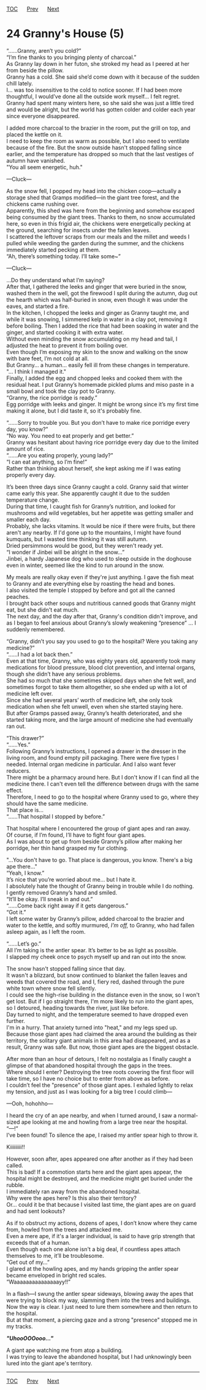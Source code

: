 [TOC](../readme.md)&nbsp;&nbsp;&nbsp;&nbsp;&nbsp;&nbsp;[Prev](section_0023.md)&nbsp;&nbsp;&nbsp;&nbsp;&nbsp;&nbsp;[Next](section_0025.md)



# 24 Granny's House (5)

“……Granny, aren’t you cold?”  
“I’m fine thanks to you bringing plenty of charcoal.”  
As Granny lay down in her futon, she stroked my head as I peered at her
from beside the pillow.  
Granny has a cold. She said she’d come down with it because of the
sudden chill lately.  
I… was too insensitive to the cold to notice sooner. If I had been more
thoughtful, I would’ve done all the outside work myself… I felt
regret.  
Granny had spent many winters here, so she said she was just a little
tired and would be alright, but the world has gotten colder and colder
each year since everyone disappeared.  
  
I added more charcoal to the brazier in the room, put the grill on top,
and placed the kettle on it.  
I need to keep the room as warm as possible, but I also need to
ventilate because of the fire. But the snow outside hasn't stopped
falling since earlier, and the temperature has dropped so much that the
last vestiges of autumn have vanished.  
"You all seem energetic, huh."  
  
—Cluck—  
  
As the snow fell, I popped my head into the chicken coop—actually a
storage shed that Gramps modified—in the giant tree forest, and the
chickens came rushing over.  
Apparently, this shed was here from the beginning and somehow escaped
being consumed by the giant trees. Thanks to them, no snow accumulated
here, so even in this frigid air, the chickens were energetically
pecking at the ground, searching for insects under the fallen leaves.  
I scattered the leftover scraps from our meals and the millet and weeds
I pulled while weeding the garden during the summer, and the chickens
immediately started pecking at them.  
“Ah, there’s something today. I’ll take some~”  
  
—Cluck—  
  
…Do they understand what I’m saying?  
After that, I gathered the leeks and ginger that were buried in the
snow, washed them in the well, got the firewood I split during the
autumn, dug out the hearth which was half-buried in snow, even though it
was under the eaves, and started a fire.  
In the kitchen, I chopped the leeks and ginger as Granny taught me, and
while it was snowing, I simmered kelp in water in a clay pot, removing
it before boiling. Then I added the rice that had been soaking in water
and the ginger, and started cooking it with extra water.  
Without even minding the snow accumulating on my head and tail, I
adjusted the heat to prevent it from boiling over.  
Even though I’m exposing my skin to the snow and walking on the snow
with bare feet, I’m not cold at all.  
But Granny… a human… easily fell ill from these changes in
temperature.  
"... I think I managed it."  
Finally, I added the egg and chopped leeks and cooked them with the
residual heat. I put Granny’s homemade pickled plums and miso paste in a
small bowl and took the clay pot to Granny.  
“Granny, the rice porridge is ready.”  
Egg porridge with leeks and ginger. It might be wrong since it’s my
first time making it alone, but I did taste it, so it's probably fine.  
  
“……Sorry to trouble you. But you don’t have to make rice porridge every
day, you know?”  
“No way. You need to eat properly and get better.”  
Granny was hesitant about having rice porridge every day due to the
limited amount of rice.  
“……Are you eating properly, young lady?”  
“I can eat anything, so I’m fine!”  
Rather than thinking about herself, she kept asking me if I was eating
properly every day.  
  
It’s been three days since Granny caught a cold. Granny said that winter
came early this year. She apparently caught it due to the sudden
temperature change.  
During that time, I caught fish for Granny’s nutrition, and looked for
mushrooms and wild vegetables, but her appetite was getting smaller and
smaller each day.  
Probably, she lacks vitamins. It would be nice if there were fruits, but
there aren't any nearby. If I'd gone up to the mountains, I might have
found kumquats, but I wasted time thinking it was still autumn.  
Dried persimmons would be good, but they weren't ready yet.  
“I wonder if Jinbei will be alright in the snow…”  
Jinbei, a hardy Japanese dog who used to sleep outside in the doghouse
even in winter, seemed like the kind to run around in the snow.  
  
My meals are really okay even if they're just anything. I gave the fish
meat to Granny and ate everything else by roasting the head and bones.  
I also visited the temple I stopped by before and got all the canned
peaches.  
I brought back other soups and nutritious canned goods that Granny might
eat, but she didn't eat much.  
The next day, and the day after that, Granny's condition didn't improve,
and as I began to feel anxious about Granny’s slowly weakening
“presence” … I suddenly remembered.  
  
“Granny, didn’t you say you used to go to the hospital? Were you taking
any medicine?”  
“……I had a lot back then.”  
Even at that time, Granny, who was eighty years old, apparently took
many medications for blood pressure, blood clot prevention, and internal
organs, though she didn’t have any serious problems.  
She had so much that she sometimes skipped days when she felt well, and
sometimes forgot to take them altogether, so she ended up with a lot of
medicine left over.  
Since she had several years’ worth of medicine left, she only took
medication when she felt unwell, even when she started staying here.  
But after Gramps passed away, Granny’s health deteriorated, and she
started taking more, and the large amount of medicine she had eventually
ran out.  
  
“This drawer?”  
“……Yes.”  
Following Granny’s instructions, I opened a drawer in the dresser in the
living room, and found empty pill packaging. There were five types I
needed. Internal organ medicine in particular. And I also want fever
reducers.  
There might be a pharmacy around here. But I don't know if I can find
all the medicine there. I can't even tell the difference between drugs
with the same effect.  
Therefore, I need to go to the hospital where Granny used to go, where
they should have the same medicine.  
That place is…  
“……That hospital I stopped by before.”  
  
That hospital where I encountered the group of giant apes and ran
away.  
Of course, if I’m found, I’ll have to fight four giant apes.  
As I was about to get up from beside Granny’s pillow after making her
porridge, her thin hand grasped my fur clothing.  
  
"...You don't have to go. That place is dangerous, you know. There's a
big ape there..."  
“Yeah, I know.”  
It’s nice that you’re worried about me… but I hate it.  
I absolutely hate the thought of Granny being in trouble while I do
nothing.  
I gently removed Granny’s hand and smiled.  
“It’ll be okay. I’ll sneak in and out.”  
“……Come back right away if it gets dangerous.”  
“Got it.”  
I left some water by Granny’s pillow, added charcoal to the brazier and
water to the kettle, and softly murmured, *I’m off,* to Granny, who had
fallen asleep again, as I left the room.  
  
“……Let’s go.”  
All I’m taking is the antler spear. It’s better to be as light as
possible.  
I slapped my cheek once to psych myself up and ran out into the snow.  
  
The snow hasn't stopped falling since that day.  
It wasn't a blizzard, but snow continued to blanket the fallen leaves
and weeds that covered the road, and I, fiery red, dashed through the
pure white town where snow fell silently.  
I could see the high-rise building in the distance even in the snow, so
I won't get lost. But if I go straight there, I'm more likely to run
into the giant apes, so I detoured, heading towards the river, just like
before.  
Day turned to night, and the temperature seemed to have dropped even
further.  
I'm in a hurry. That anxiety turned into "heat," and my legs sped up.  
Because those giant apes had claimed the area around the building as
their territory, the solitary giant animals in this area had
disappeared, and as a result, Granny was safe. But now, those giant apes
are the biggest obstacle.  
  
After more than an hour of detours, I felt no nostalgia as I finally
caught a glimpse of that abandoned hospital through the gaps in the
trees.  
Where should I enter? Destroying the tree roots covering the first floor
will take time, so I have no choice but to enter from above as before.  
I couldn’t feel the "presence" of those giant apes. I exhaled lightly to
relax my tension, and just as I was looking for a big tree I could
climb―  
  
—Ooh, hohohho—  
  
I heard the cry of an ape nearby, and when I turned around, I saw a
normal-sized ape looking at me and howling from a large tree near the
hospital.  
“—!”  
I’ve been found! To silence the ape, I raised my antler spear high to
throw it.  
  
Kiiiiiiiii!!  
  
However, soon after, apes appeared one after another as if they had been
called.  
This is bad! If a commotion starts here and the giant apes appear, the
hospital might be destroyed, and the medicine might get buried under the
rubble.  
I immediately ran away from the abandoned hospital.  
Why were the apes here? Is this also their territory?  
Or… could it be that because I visited last time, the giant apes are on
guard and had sent lookouts?  
  
As if to obstruct my actions, dozens of apes, I don’t know where they
came from, howled from the trees and attacked me.  
Even a mere ape, if it's a larger individual, is said to have grip
strength that exceeds that of a human.  
Even though each one alone isn't a big deal, if countless apes attach
themselves to me, it’ll be troublesome.  
“Get out of my…”  
I glared at the howling apes, and my hands gripping the antler spear
became enveloped in bright red scales.  
“Waaaaaaaaaaaaaaayy!!”  
  
In a flash—I swung the antler spear sideways, blowing away the apes that
were trying to block my way, slamming them into the trees and
buildings.  
Now the way is clear. I just need to lure them somewhere and then return
to the hospital.  
But at that moment, a piercing gaze and a strong "presence" stopped me
in my tracks.  
  
***"UhooOOOooo…"***  
  
A giant ape watching me from atop a building.  
I was trying to leave the abandoned hospital, but I had unknowingly been
lured into the giant ape's territory.  
  
  
  
  


---
[TOC](../readme.md)&nbsp;&nbsp;&nbsp;&nbsp;&nbsp;&nbsp;[Prev](section_0023.md)&nbsp;&nbsp;&nbsp;&nbsp;&nbsp;&nbsp;[Next](section_0025.md)

